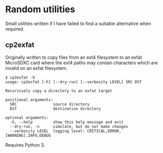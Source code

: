 # Random utilities

Small utilities written if I have failed to find a suitable alternative
when required.

## cp2exfat

Originally written to copy files from an ext4 filesystem to an exfat 
MicroSDXC card where the ext4 paths may contain characters which are 
invalid on an exfat filesystem.

```shell
$ cp2exfat -h
usage: cp2exfat [-h] [--dry-run] [--verbosity LEVEL] SRC DST

Recursively copy a directory to an exfat target

positional arguments:
  SRC                source directory
  DST                destination directory

optional arguments:
  -h, --help         show this help message and exit
  --dry-run, -n      simulate, but do not make changes
  --verbosity LEVEL  logging level: CRITICAL,ERROR,[WARNING],INFO,DEBUG
```

Requires Python 3.